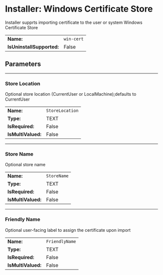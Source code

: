 ﻿# Installer: Windows Certificate Store
Installer supprts importing certificate to the user or system Windows Certificate Store

| | |
|-|-|
| **Name:** | `win-cert`
| **IsUninstallSupported:** | False
## Parameters
---
### Store Location

Optional store location (CurrentUser or LocalMachine);defaults to CurrentUser

| | |
|-|-|
| **Name:**          | `StoreLocation`
| **Type:**          | TEXT
| **IsRequired:**    | False
| **IsMultiValued:** | False

---
### Store Name

Optional store name

| | |
|-|-|
| **Name:**          | `StoreName`
| **Type:**          | TEXT
| **IsRequired:**    | False
| **IsMultiValued:** | False

---
### Friendly Name

Optional user-facing label to assign the certificate upon import

| | |
|-|-|
| **Name:**          | `FriendlyName`
| **Type:**          | TEXT
| **IsRequired:**    | False
| **IsMultiValued:** | False

